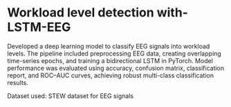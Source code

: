# Workload level detection with-LSTM-EEG

Developed a deep learning model to classify EEG signals into workload levels. The pipeline included preprocessing EEG data, creating overlapping time-series epochs, and training a bidirectional LSTM in PyTorch. Model performance was evaluated using accuracy, confusion matrix, classification report, and ROC–AUC curves, achieving robust multi-class classification results.

Dataset used: STEW dataset for EEG signals
